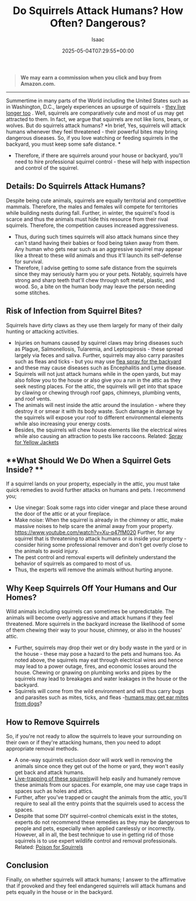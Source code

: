﻿---
author: Isaac
layout: post
title: Do Squirrels Attack Humans? How Often? Dangerous?
date: '2025-05-04T07:29:55+00:00'
categories:
- Guide
- Squirrels
tags: []
slug: /do-squirrels-attack-humans/
lastmod: 2025-05-07T12:21:26+03:00
---
> **We may earn a commission when you click and buy from Amazon.com.**
>

---
Summertime in many parts of the World including the United States such as in Washington, D.C., largely experiences an upsurge of squirrels -
[they live longer too](https://pestpolicy.com/how-long-do-squirrels-live/)
.
Well, squirrels are comparatively cute and most of us may get attracted to them. In fact, we argue that squirrels are not like lions, bears, or wolves. But do squirrels attack humans?
*In brief, Yes, squirrels will attack humans whenever they feel threatened - their powerful bites may bring dangerous diseases. So, if you love watching or feeding squirrels in the backyard, you must keep some safe distance. *
- Therefore, if there are squirrels around your house or backyard, you'll need to hire professional squirrel control - these will help with inspection and control of the squirrel.
## Details: Do Squirrels Attack Humans?
Despite being cute animals, squirrels are equally territorial and competitive mammals. Therefore, the males and females will compete for territories while building nests during fall.
Further, in winter, the squirrel's food is scarce and thus the animals must hide this resource from their rival squirrels. Therefore, the competition causes increased aggressiveness.
- Thus, during such times squirrels will also attack humans since they can't stand having their babies or food being taken away from them.
Any human who gets near such as an aggressive squirrel may appear like a threat to these wild animals and thus it'll launch its self-defense for survival.
- Therefore, I advise getting to some safe distance from the squirrels since they may seriously harm you or your pets.
Notably, squirrels have strong and sharp teeth that'll chew through soft metal, plastic, and wood. So, a bite on the human body may leave the person needing some stitches.
## Risk of Infection from Squirrel Bites?
Squirrels have dirty claws as they use them largely for many of their daily hunting or attacking activities.
- Injuries on humans caused by squirrel claws may bring diseases such as Plague, Salmonellosis, Tularemia, and Leptospirosis - these spread largely via feces and saliva.
Further, squirrels may also carry parasites such as fleas and ticks - but you may use
[flea spray for the backyard](https://pestpolicy.com/best-flea-spray-for-yard/)
- and these may cause diseases such as Encephalitis and Lyme disease.
- Squirrels will not just attack humans while in the open yards, but may also follow you to the house or also give you a run in the attic as they seek nesting places.
For the attic, the squirrels will get into that space by clawing or chewing through roof gaps, chimneys, plumbing vents, and roof vents.
- The animals will nest inside the attic around the insulation - where they destroy it or smear it with its body waste.
Such damage in damage by the squirrels will expose your roof to different environmental elements while also increasing your energy costs.
- Besides, the squirrels will chew house elements like the electrical wires while also causing an attraction to pests like raccoons.
Related:
[Spray for Yellow Jackets](https://pestpolicy.com/best-spray-for-yellow-jackets/)
## **What Should We Do When a Squirrel Gets Inside? **
If a squirrel lands on your property, especially in the attic, you must take quick remedies to avoid further attacks on humans and pets. I recommend you;
- Use vinegar: Soak some rags into cider vinegar and place these around the door of the attic or at your fireplace.
- Make noise: When the squirrel is already in the chimney or attic, make massive noises to help scare the animal away from your property.
https://www.youtube.com/watch?v=Xu-q47fM020
Further, for any squirrel that is threatening to attack humans or is inside your property - consider hiring some professional remover and don't get overly close to the animals to avoid injury.
- The pest control and removal experts will definitely understand the behavior of squirrels as compared to most of us.
- Thus, the experts will remove the animals without hurting anyone.
## Why Keep Squirrels Off Your Humans and Our Homes?
Wild animals including squirrels can sometimes be unpredictable. The animals will become overly aggressive and attack humans if they feel threatened.
More squirrels in the backyard increase the likelihood of some of them chewing their way to your house, chimney, or also in the houses' attic.
- Further, squirrels may drop their wet or dry body waste in the yard or in the house - these may pose a hazard to the pets and humans too.
As noted above, the squirrels may eat through electrical wires and hence may lead to a power outage, fires, and economic losses around the house.
Chewing or gnawing on plumbing works and pipes by the squirrels may lead to breakages and water leakages in the house or the backyard.
- Squirrels will come from the wild environment and will thus carry bugs and parasites such as mites, ticks, and fleas -[humans may get ear mites from dogs](https://pestpolicy.com/can-humans-get-ear-mites-from-dogs/)?
## How to Remove Squirrels
So, if you're not ready to allow the squirrels to leave your surrounding on their own or if they're attacking humans, then you need to adopt appropriate removal methods.
- A one-way squirrels exclusion door will work well in removing the animals since once they get out of the home or yard, they won't easily get back and attack humans.
- [Live-trapping of these squirrels](https://pestpolicy.com/how-to-get-rid-of-squirrels-in-the-yard/)will help easily and humanely remove these animals from our spaces. For example, one may use cage traps in spaces such as holes and attics.
- Further, after you've trapped or caught the animals from the attic, you'll require to seal all the entry points that the squirrels used to access the spaces.
- Despite that some DIY squirrel-control chemicals exist in the stotes, experts do not recommend these remedies as they may be dangerous to people and pets, especially when applied carelessly or incorrectly.
However, all in all, the best technique to use in getting rid of those squirrels is to use expert wildlife control and removal professionals.
Related:
[Poison for Squirrels](https://pestpolicy.com/best-poison-for-squirrels/)
## Conclusion
Finally, on whether squirrels will attack humans; I answer to the affirmative that if provoked and they feel endangered squirrels will attack humans and pets equally in the house or in the backyard.